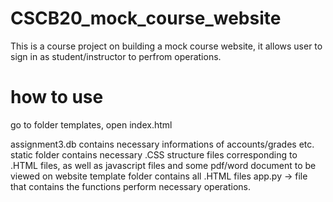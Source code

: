 # CSCB20_mock_course_website

This is a course project on building a mock course website, it allows user to sign in as student/instructor to perfrom operations.

# how to use
go to folder templates, open index.html

assignment3.db contains necessary informations of accounts/grades etc.
static folder contains necessary .CSS structure files corresponding to .HTML files, as well as javascript files and some pdf/word document to be viewed on website
template folder contains all .HTML files
app.py -> file that contains the functions perform necessary operations.
